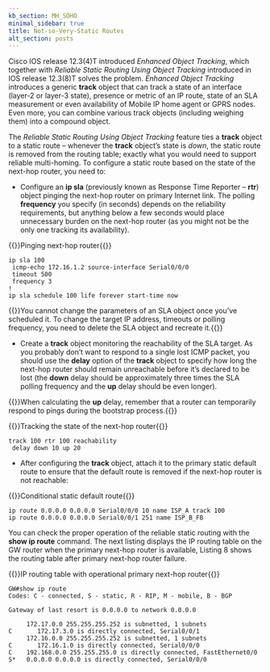 ```yaml
---
kb_section: MH_SOHO
minimal_sidebar: true
title: Not-so-Very-Static Routes
alt_section: posts
---
```

Cisco IOS release 12.3(4)T introduced *Enhanced Object Tracking*, which together with *Reliable Static Routing Using Object Tracking* introduced in IOS release 12.3(8)T solves the problem. *Enhanced Object Tracking* introduces a generic **track** object that can track a state of an interface (layer-2 or layer-3 state), presence or metric of an IP route, state of an SLA measurement or even availability of Mobile IP home agent or GPRS nodes. Even more, you can combine various track objects (including weighing them) into a compound object.

The *Reliable Static Routing Using Object Tracking* feature ties a **track** object to a static route – whenever the **track** object’s state is *down*, the static route is removed from the routing table; exactly what you would need to support reliable multi-homing. To configure a static route based on the state of the next-hop router, you need to:

* Configure an **ip sla** (previously known as Response Time Reporter – **rtr**) object pinging the next-hop router on primary Internet link. The polling **frequency** you specify (in seconds) depends on the reliability requirements, but anything below a few seconds would place unnecessary burden on the next-hop router (as you might not be the only one tracking its availability).

{{<cc>}}Pinging next-hop router{{</cc>}}
```
ip sla 100
 icmp-echo 172.16.1.2 source-interface Serial0/0/0
 timeout 500
 frequency 3
!
ip sla schedule 100 life forever start-time now
```

{{<note>}}You cannot change the parameters of an SLA object once you’ve scheduled it. To change the target IP address, timeouts or polling frequency, you need to delete the SLA object and recreate it.{{</note>}}

* Create a **track** object monitoring the reachability of the SLA target. As you probably don’t want to respond to a single lost ICMP packet, you should use the **delay** option of the **track** object to specify how long the next-hop router should remain unreachable before it’s declared to be lost (the **down** delay should be approximately three times the SLA polling frequency and the **up** delay should be even longer).

{{<note>}}When calculating the **up** delay, remember that a router can temporarily respond to pings during the bootstrap process.{{</note>}}

{{<cc>}}Tracking the state of the next-hop router{{</cc>}}
```
track 100 rtr 100 reachability
 delay down 10 up 20
```

* After configuring the **track** object, attach it to the primary static default route to ensure that the default route is removed if the next-hop router is not reachable:

{{<cc>}}Conditional static default route{{</cc>}}
```
ip route 0.0.0.0 0.0.0.0 Serial0/0/0 10 name ISP_A track 100
ip route 0.0.0.0 0.0.0.0 Serial0/0/1 251 name ISP_B_FB
```

You can check the proper operation of the reliable static routing with the **show ip route** command. The next listing displays the IP routing table on the GW router when the primary next-hop router is available, Listing 8 shows the routing table after primary next-hop router failure.

{{<cc>}}IP routing table with operational primary next-hop router{{</cc>}}
```
GW#show ip route
Codes: C - connected, S - static, R - RIP, M - mobile, B - BGP

Gateway of last resort is 0.0.0.0 to network 0.0.0.0

     172.17.0.0 255.255.255.252 is subnetted, 1 subnets
C       172.17.3.0 is directly connected, Serial0/0/1
     172.16.0.0 255.255.255.252 is subnetted, 1 subnets
C       172.16.1.0 is directly connected, Serial0/0/0
C    192.168.0.0 255.255.255.0 is directly connected, FastEthernet0/0
S*   0.0.0.0 0.0.0.0 is directly connected, Serial0/0/0
```
